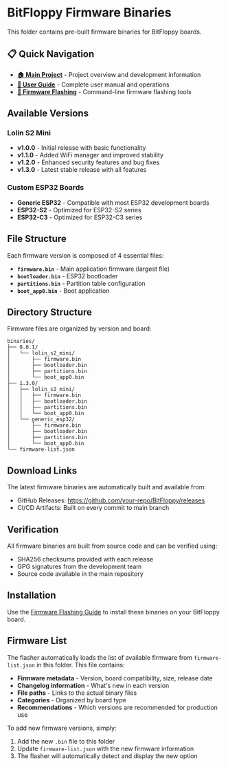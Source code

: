 # BitFloppy Firmware Binaries

This folder contains pre-built firmware binaries for BitFloppy boards.

## 📋 Quick Navigation

- **[🏠 Main Project](../../README.md)** - Project overview and development information
- **[👤 User Guide](../index.md)** - Complete user manual and operations
- **[🔧 Firmware Flashing](../flashing.md)** - Command-line firmware flashing tools

## Available Versions

### Lolin S2 Mini
- **v1.0.0** - Initial release with basic functionality
- **v1.1.0** - Added WiFi manager and improved stability
- **v1.2.0** - Enhanced security features and bug fixes
- **v1.3.0** - Latest stable release with all features

### Custom ESP32 Boards
- **Generic ESP32** - Compatible with most ESP32 development boards
- **ESP32-S2** - Optimized for ESP32-S2 series
- **ESP32-C3** - Optimized for ESP32-C3 series

## File Structure

Each firmware version is composed of 4 essential files:

- **`firmware.bin`** - Main application firmware (largest file)
- **`bootloader.bin`** - ESP32 bootloader
- **`partitions.bin`** - Partition table configuration
- **`boot_app0.bin`** - Boot application

## Directory Structure

Firmware files are organized by version and board:
```
binaries/
├── 0.0.1/
│   └── lolin_s2_mini/
│       ├── firmware.bin
│       ├── bootloader.bin
│       ├── partitions.bin
│       └── boot_app0.bin
├── 1.3.0/
│   ├── lolin_s2_mini/
│   │   ├── firmware.bin
│   │   ├── bootloader.bin
│   │   ├── partitions.bin
│   │   └── boot_app0.bin
│   └── generic_esp32/
│       ├── firmware.bin
│       ├── bootloader.bin
│       ├── partitions.bin
│       └── boot_app0.bin
└── firmware-list.json
```

## Download Links

The latest firmware binaries are automatically built and available from:
- GitHub Releases: https://github.com/your-repo/BitFloppy/releases
- CI/CD Artifacts: Built on every commit to main branch

## Verification

All firmware binaries are built from source code and can be verified using:
- SHA256 checksums provided with each release
- GPG signatures from the development team
- Source code available in the main repository

## Installation

Use the [Firmware Flashing Guide](../flashing.md) to install these binaries on your BitFloppy board.

## Firmware List

The flasher automatically loads the list of available firmware from `firmware-list.json` in this folder. This file contains:

- **Firmware metadata** - Version, board compatibility, size, release date
- **Changelog information** - What's new in each version
- **File paths** - Links to the actual binary files
- **Categories** - Organized by board type
- **Recommendations** - Which versions are recommended for production use

To add new firmware versions, simply:
1. Add the new `.bin` file to this folder
2. Update `firmware-list.json` with the new firmware information
3. The flasher will automatically detect and display the new option

